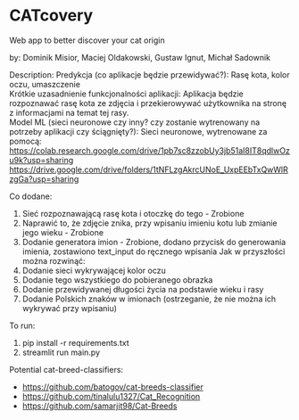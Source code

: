 # CATcovery  
Web app to better discover your cat origin  
  
by: Dominik Misior, Maciej Oldakowski, Gustaw Ignut, Michał Sadownik   
  
Description:
Predykcja (co aplikacje będzie przewidywać?): Rasę kota, kolor oczu, umaszczenie  
Krótkie uzasadnienie funkcjonalności aplikacji: Aplikacja będzie rozpoznawać rasę kota ze zdjęcia i przekierowywać użytkownika na stronę z informacjami na temat tej rasy.   
Model ML (sieci neuronowe czy inny? czy zostanie wytrenowany na potrzeby aplikacji czy ściągnięty?):  Sieci neuronowe, wytrenowane za pomocą:   
https://colab.research.google.com/drive/1pb7sc8zzobUy3jb51aI8IT8qdlwOzu9k?usp=sharing  
https://drive.google.com/drive/folders/1tNFLzgAkrcUNoE_UxpEEbTxQwWlRzgGa?usp=sharing  

Co dodane:
1. Sieć rozpoznawającą rasę kota i otoczkę do tego - Zrobione  
2. Naprawić to, że zdjęcie znika, przy wpisaniu imieniu kotu lub zmianie jego wieku - Zrobione 
3. Dodanie generatora imion - Zrobione, dodano przycisk do generowania imienia, zostawiono text_input do ręcznego wpisania
Jak w przyszłości można rozwinąć:
4. Dodanie sieci wykrywającej kolor oczu
5. Dodanie tego wszystkiego do pobieranego obrazka
6. Dodanie przewidywanej długości życia na podstawie wieku i rasy
7. Dodanie Polskich znaków w imionach (ostrzeganie, że nie można ich wykrywać przy wpisaniu)

To run:

1. pip install -r requirements.txt
2. streamlit run main.py

Potential cat-breed-classifiers:
- https://github.com/batogov/cat-breeds-classifier
- https://github.com/tinalulu1327/Cat_Recognition
- https://github.com/samarjit98/Cat-Breeds
